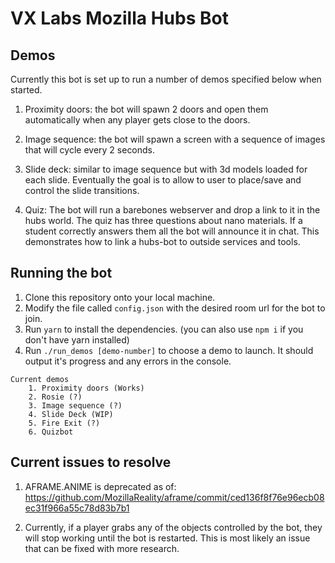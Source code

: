 # VX Labs Mozilla Hubs Bot

## Demos

Currently this bot is set up to run a number of demos specified below when started.

1. Proximity doors: the bot will spawn 2 doors and open them automatically when any player gets close to the doors.

2. Image sequence: the bot will spawn a screen with a sequence of images that will cycle every 2 seconds.

3. Slide deck: similar to image sequence but with 3d models loaded for each slide. Eventually the goal is to allow to user to place/save and control the slide transitions.

4. Quiz: The bot will run a barebones webserver and drop a link to it in the hubs world. The quiz has three questions about nano materials. If a student correctly answers them all the bot will announce it in chat. This demonstrates how to link a hubs-bot to outside services and tools.


## Running the bot

1. Clone this repository onto your local machine.
2. Modify the file called `config.json` with the desired room url for the bot to join.
3. Run `yarn` to install the dependencies. (you can also use `npm i` if you don't have yarn installed)
4. Run `./run_demos [demo-number]` to choose a demo to launch. It should output it's progress and any errors in the console.

```
Current demos
    1. Proximity doors (Works)
    2. Rosie (?)
    3. Image sequence (?)
    4. Slide Deck (WIP)
    5. Fire Exit (?)
    6. Quizbot
```


## Current issues to resolve

1. AFRAME.ANIME is deprecated as of: https://github.com/MozillaReality/aframe/commit/ced136f8f76e96ecb08ec31f966a55c78d83b7b1

2. Currently, if a player grabs any of the objects controlled by the bot, they will stop working until the bot is restarted. This is most likely an issue that can be fixed with more research.